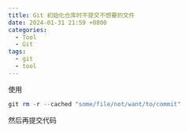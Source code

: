 ```yaml
---
title: Git 初始化仓库时不提交不想要的文件
date: 2024-01-31 21:59 +0800
categories:
  - Tool
  - Git
tags:
  - git
  - tool
---
```

使用

```powershell
git rm -r --cached "some/file/not/want/to/commit"
```

然后再提交代码